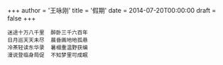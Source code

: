 +++
author = '王咏刚'
title = '假期'
date = 2014-07-20T00:00:00
draft = false
+++

<div class="poem">

```
迷途十万八千里  醉卧三千六百年
日月巡天天未尽  晨昏画地地孤悬
冷茶轻读东华录  暑榻重温野获编
漫说登临身局促  不知梦里可成眠
```

</div>
